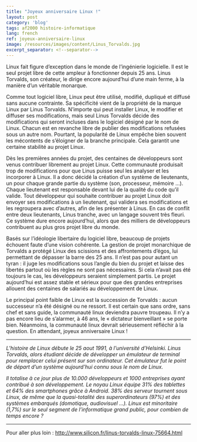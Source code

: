 ```yaml
---
title: "Joyeux anniversaire Linux !"
layout: post
category: 'blog'
tags: af2000 histoire-informatique
lang: french
ref: joyeux-anniversaire-linux
image: /resources/images/content/Linus_Torvalds.jpg
excerpt_separator: <!--separator-->
---
```


Linux fait figure d’exception dans le monde de l’ingénierie logicielle. Il est le seul projet libre de cette ampleur à fonctionner depuis 25 ans. Linus Torvalds, son créateur, le dirige encore aujourd’hui d’une main ferme, à la manière d’un véritable monarque.

Comme tout logiciel libre, Linux peut être utilisé, modifié, dupliqué et diffusé sans aucune contrainte. Sa spécificité vient de la propriété de la marque Linux par Linus Torvalds. N’importe qui peut installer Linux, le modifier et diffuser ses modifications, mais seul Linus Torvalds décide des modifications qui seront incluses dans le logiciel désigné par le nom de Linux. Chacun est en revanche libre de publier des modifications refusées sous un autre nom. Pourtant, la popularité de Linux empêche bien souvent les mécontents de s’éloigner de la branche principale. Cela garantit une certaine stabilité au projet Linux.

<!--separator-->

Dès les premières années du projet, des centaines de développeurs sont venus contribuer librement au projet Linux. Cette communauté produisait trop de modifications pour que Linus puisse seul les analyser et les incorporer à Linux. Il a donc décidé la création d’un système de lieutenants, un pour chaque grande partie du système (son, processeur, mémoire …). Chaque lieutenant est responsable devant lui de la qualité du code qu’il valide. Tout développeur qui souhaite contribuer au projet Linux doit envoyer ses modifications à un lieutenant, qui validera ses modifications et les regroupera avec d’autres, afin de les présenter à Linus. En cas de conflit entre deux lieutenants, Linus tranche, avec un langage souvent très fleuri. Ce système dure encore aujourd’hui, alors que des milliers de développeurs contribuent au plus gros projet libre du monde.

Basés sur l’idéologie libertaire du logiciel libre, beaucoup de projets échouent faute d’une vision cohérente. La gestion de projet monarchique de Torvalds a protégé Linux des scissions et des affrontements d’égos, lui permettant de dépasser la barre des 25 ans. Il n’est pas pour autant un tyran : il juge les modifications sous l’angle du bien du projet et laisse des libertés partout où les règles ne sont pas nécessaires. Si cela n’avait pas été toujours le cas, les développeurs seraient simplement partis. Le projet aujourd’hui est assez stable et sérieux pour que des grandes entreprises allouent des centaines de salariés au développement de Linux.

Le principal point faible de Linux est la succession de Torvalds : aucun successeur n’a été désigné ou ne ressort. Il est certain que sans ordre, sans chef et sans guide, la communauté linux deviendra pauvre troupeau. Il n’y a pas encore lieu de s’alarmer, à 46 ans, le « dictateur bienveillant » se porte bien. Néanmoins, la communauté linux devrait sérieusement réfléchir à la question. En attendant, joyeux anniversaire Linux !

- - - - - -

*L’histoire de Linux débute le 25 aout 1991, à l’université d’Helsinki. Linus Torvalds, alors étudiant décide de développer un émulateur de terminal pour remplacer celui présent sur son ordinateur. Cet émulateur fut le point de départ d’un système aujourd’hui connu sous le nom de Linux.*

*Il totalise à ce jour plus de 10.000 développeurs et 1000 entreprises ayant contribué à son développement. Le noyau Linux équipe 31% des tablettes et 64% des smartphones grâce à Android. 38% des serveur tournent sous Linux, de même que la quasi-totalité des superordinateurs (97%) et des systèmes embarqués (domotique, audiovisuel …). Linux est minoritaire (1,7%) sur le seul segment de l’informatique grand public, pour combien de temps encore ?*

- - - - - -

Pour aller plus loin : <http://www.silicon.fr/linus-torvalds-linux-75664.html>